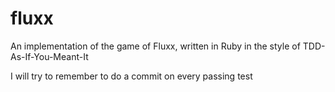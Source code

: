 fluxx
=====

An implementation of the game of Fluxx, written in Ruby in the style of TDD-As-If-You-Meant-It

I will try to remember to do a commit on every passing test
